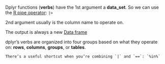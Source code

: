 Dplyr functions (**verbs**) have the 1st argument a **data_set**. So we can use the [R pipe operator](R%20pipe%20operator.md): `|>` 

2nd argument usually is the column name to operate on.

The output is always a new [Data frame](Data%20frame.md)

dplyr’s verbs are organized into four groups based on what they operate on: **rows**, **columns**, **groups**, or **tables**.

```
There’s a useful shortcut when you’re combining `|` and `==`: `%in%`
```


